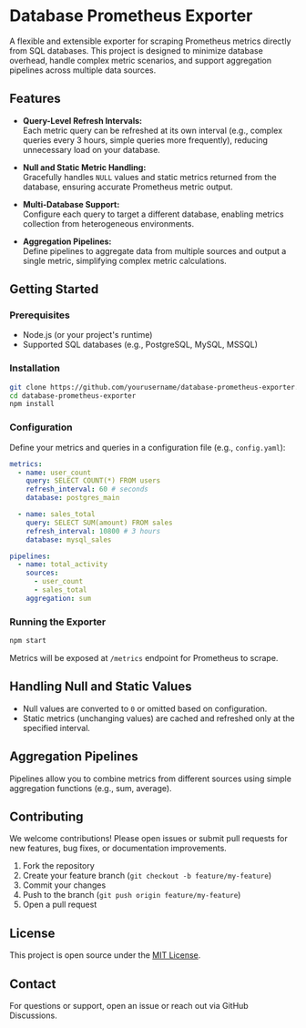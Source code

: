 # Database Prometheus Exporter

A flexible and extensible exporter for scraping Prometheus metrics directly from SQL databases. This project is designed to minimize database overhead, handle complex metric scenarios, and support aggregation pipelines across multiple data sources.

## Features

- **Query-Level Refresh Intervals:**  
  Each metric query can be refreshed at its own interval (e.g., complex queries every 3 hours, simple queries more frequently), reducing unnecessary load on your database.

- **Null and Static Metric Handling:**  
  Gracefully handles `NULL` values and static metrics returned from the database, ensuring accurate Prometheus metric output.

- **Multi-Database Support:**  
  Configure each query to target a different database, enabling metrics collection from heterogeneous environments.

- **Aggregation Pipelines:**  
  Define pipelines to aggregate data from multiple sources and output a single metric, simplifying complex metric calculations.

## Getting Started

### Prerequisites

- Node.js (or your project's runtime)
- Supported SQL databases (e.g., PostgreSQL, MySQL, MSSQL)

### Installation

```bash
git clone https://github.com/yourusername/database-prometheus-exporter.git
cd database-prometheus-exporter
npm install
```

### Configuration

Define your metrics and queries in a configuration file (e.g., `config.yaml`):

```yaml
metrics:
  - name: user_count
    query: SELECT COUNT(*) FROM users
    refresh_interval: 60 # seconds
    database: postgres_main

  - name: sales_total
    query: SELECT SUM(amount) FROM sales
    refresh_interval: 10800 # 3 hours
    database: mysql_sales

pipelines:
  - name: total_activity
    sources:
      - user_count
      - sales_total
    aggregation: sum
```

### Running the Exporter

```bash
npm start
```

Metrics will be exposed at `/metrics` endpoint for Prometheus to scrape.

## Handling Null and Static Values

- Null values are converted to `0` or omitted based on configuration.
- Static metrics (unchanging values) are cached and refreshed only at the specified interval.

## Aggregation Pipelines

Pipelines allow you to combine metrics from different sources using simple aggregation functions (e.g., sum, average).

## Contributing

We welcome contributions! Please open issues or submit pull requests for new features, bug fixes, or documentation improvements.

1. Fork the repository
2. Create your feature branch (`git checkout -b feature/my-feature`)
3. Commit your changes
4. Push to the branch (`git push origin feature/my-feature`)
5. Open a pull request

## License

This project is open source under the [MIT License](LICENSE).

## Contact

For questions or support, open an issue or reach out via GitHub Discussions.

